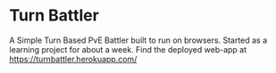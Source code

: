 # Turn Battler
A Simple Turn Based PvE Battler built to run on browsers.
Started as a learning project for about a week.
Find the deployed web-app at https://turnbattler.herokuapp.com/